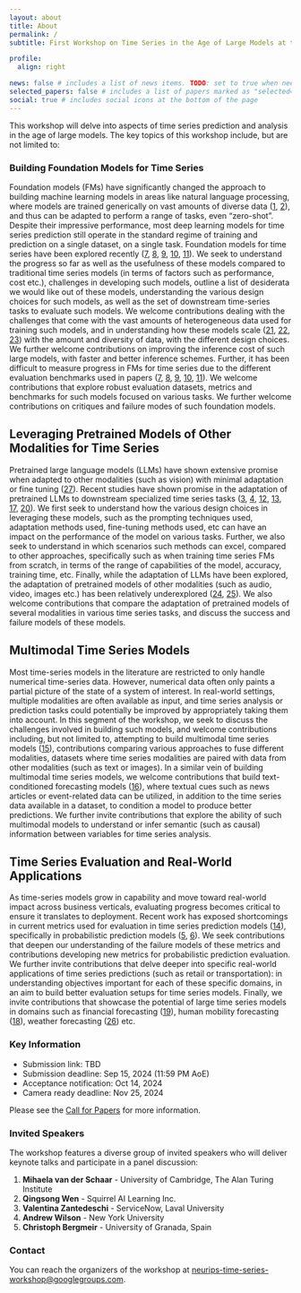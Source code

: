 ```yaml
---
layout: about
title: About
permalink: /
subtitle: First Workshop on Time Series in the Age of Large Models at the <a href="https://neurips.cc/">Thirty-eighth Annual Conference on Neural Information Processing Systems (NeurIPS)</a>, December 2024, Vancouver, Canada.

profile:
  align: right

news: false # includes a list of news items. TODO: set to true when needed
selected_papers: false # includes a list of papers marked as "selected={true}"
social: true # includes social icons at the bottom of the page
---
```

This workshop will delve into aspects of time series prediction and analysis in the age of large models. The key topics of this workshop include, but are not limited to:

### Building Foundation Models for Time Series
Foundation models (FMs) have significantly changed the approach to building machine learning models in areas like natural language processing, where models are trained generically on vast amounts of diverse data ([1](https://arxiv.org/abs/2005.14165), [2](https://arxiv.org/abs/2108.07258)), and thus can be adapted to perform a range of tasks, even  “zero-shot”. Despite their impressive performance, most deep learning models for time series prediction still operate in the standard regime of training and prediction on a single dataset, on a single task. Foundation models for time series have been explored recently ([7](https://arxiv.org/abs/2310.08278), [8](https://arxiv.org/abs/2403.07815), [9](https://arxiv.org/abs/2402.02592), [10](https://arxiv.org/abs/2402.03885), [11](https://arxiv.org/abs/2310.10688)). We seek to understand the progress so far as well as the usefulness of these models compared to traditional time series models (in terms of factors such as performance, cost etc.), challenges in developing such models, outline a list of desiderata we would like out of these models, understanding the various design choices for such models, as well as the set of downstream time-series tasks to evaluate such models. We welcome contributions dealing with the challenges that come with the vast amounts of heterogeneous data used for training such models, and in understanding how these models scale ([21](https://arxiv.org/abs/2001.08361), [22](https://arxiv.org/abs/2405.13867), [23](https://arxiv.org/abs/2405.15124)) with the amount and diversity of data, with the different design choices. We further welcome contributions on improving the inference cost of such large models, with faster and better inference schemes. Further, it has been difficult to measure progress in FMs for time series due to the different evaluation benchmarks used in papers ([7](https://arxiv.org/abs/2310.08278), [8](https://arxiv.org/abs/2403.07815), [9](https://arxiv.org/abs/2402.02592), [10](https://arxiv.org/abs/2402.03885), [11](https://arxiv.org/abs/2310.10688)). We welcome contributions that explore robust evaluation datasets, metrics and benchmarks for such models focused on various tasks. We further welcome contributions on critiques and failure modes of such foundation models.

## Leveraging Pretrained Models of Other Modalities for Time Series
Pretrained large language models (LLMs) have shown extensive promise when adapted to other modalities (such as vision) with minimal adaptation or fine tuning ([27](https://arxiv.org/abs/2102.01293)). Recent studies have shown promise in the adaptation of pretrained LLMs to downstream specialized time series tasks ([3](https://arxiv.org/abs/2310.07820), [4](https://arxiv.org/abs/2302.11939), [12](https://arxiv.org/abs/2310.01728), [13](https://arxiv.org/abs/2310.04948), [17](https://arxiv.org/abs/2308.08241), [20](https://arxiv.org/abs/2405.15370)). We first seek to understand how the various design choices in leveraging these models, such as the prompting techniques used, adaptation methods used, fine-tuning methods used, etc can have an impact on the performance of the model on various tasks. Further, we also seek to understand in which scenarios such methods can excel, compared to other approaches, specifically such as when training time series FMs from scratch, in terms of the range of capabilities of the model, accuracy, training time, etc. Finally, while the adaptation of LLMs have been explored, the adaptation of pretrained models of other modalities (such as audio, video, images etc.) has been relatively underexplored ([24](https://arxiv.org/abs/2106.09296), [25](https://arxiv.org/abs/2303.12799)). We also welcome contributions that compare the adaptation of pretrained models of several modalities in various time series tasks, and discuss the success and failure models of these models.

## Multimodal Time Series Models
Most time-series models in the literature are restricted to only handle numerical time-series data. However, numerical data often only paints a partial picture of the state of a system of interest. In real-world settings, multiple modalities are often available as input, and time series analysis or prediction tasks could potentially be improved by appropriately taking them into account. In this segment of the workshop, we seek to discuss the challenges involved in building such models, and welcome contributions including, but not limited to, attempting to build multimodal time series models ([15](https://arxiv.org/abs/2305.16556)), contributions comparing various approaches to fuse different modalities, datasets where time series modalities are paired with data from other modalities (such as text or images). In a similar vein of building multimodal time series models, we welcome contributions that build text-conditioned forecasting models ([16](https://arxiv.org/abs/2405.13522)), where textual cues such as news articles or event-related data can be utilized, in addition to the time series data available in a dataset, to condition a model to produce better predictions. We further invite contributions that explore the ability of such multimodal models to understand or infer semantic (such as causal) information between variables for time series analysis.

## Time Series Evaluation and Real-World Applications
As time-series models grow in capability and move toward real-world impact across business verticals, evaluating progress becomes critical to ensure it translates to deployment. Recent work has exposed shortcomings in current metrics used for evaluation in time series prediction models ([14](https://arxiv.org/abs/2203.10716)), specifically in probabilistic prediction models ([5](https://arxiv.org/abs/2201.08671), [6](https://arxiv.org/abs/2304.09836)). We seek contributions that deepen our understanding of the failure models of these metrics and contributions developing new metrics for probabilistic prediction evaluation. We further invite contributions that delve deeper into specific real-world applications of time series predictions (such as retail or transportation): in understanding objectives important for each of these specific domains, in an aim to build better evaluation setups for time series models. Finally, we invite contributions that showcase the potential of large time series models in domains such as financial forecasting ([19](https://arxiv.org/abs/2306.11025)), human mobility forecasting ([18](https://arxiv.org/abs/2209.05479)), weather forecasting ([26](https://arxiv.org/abs/2301.10343)) etc.

### Key Information

- Submission link: TBD
- Submission deadline: Sep 15, 2024 (11:59 PM AoE)
- Acceptance notification: Oct 14, 2024
- Camera ready deadline: Nov 25, 2024

Please see the [Call for Papers](/cfp/) for more information.

### Invited Speakers
The workshop features a diverse group of invited speakers who will deliver keynote talks and participate in a panel discussion:

1. **Mihaela van der Schaar** - University of Cambridge, The Alan Turing Institute
2. **Qingsong Wen** - Squirrel AI Learning Inc.
3. **Valentina Zantedeschi** - ServiceNow, Laval University
4. **Andrew Wilson** - New York University
5. **Christoph Bergmeir** - University of Granada, Spain

### Contact

You can reach the organizers of the workshop at [neurips-time-series-workshop@googlegroups.com](mailto:neurips-time-series-workshop@googlegroups.com).
